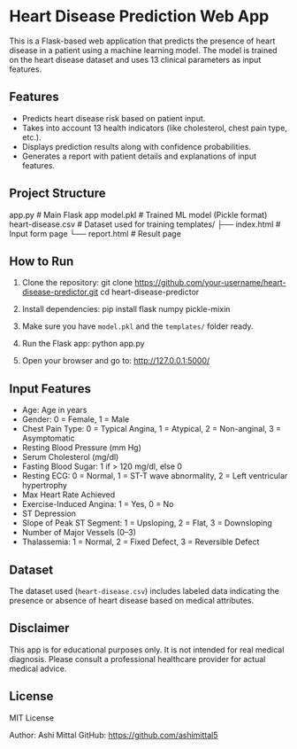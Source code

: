 Heart Disease Prediction Web App
================================

This is a Flask-based web application that predicts the presence of heart disease in a patient using a machine learning model. The model is trained on the heart disease dataset and uses 13 clinical parameters as input features.

Features
--------
- Predicts heart disease risk based on patient input.
- Takes into account 13 health indicators (like cholesterol, chest pain type, etc.).
- Displays prediction results along with confidence probabilities.
- Generates a report with patient details and explanations of input features.

Project Structure
-----------------
app.py                # Main Flask app
model.pkl             # Trained ML model (Pickle format)
heart-disease.csv     # Dataset used for training
templates/
  ├── index.html      # Input form page
  └── report.html     # Result page

How to Run
----------
1. Clone the repository:
   git clone https://github.com/your-username/heart-disease-predictor.git
   cd heart-disease-predictor

2. Install dependencies:
   pip install flask numpy pickle-mixin

3. Make sure you have `model.pkl` and the `templates/` folder ready.

4. Run the Flask app:
   python app.py

5. Open your browser and go to:
   http://127.0.0.1:5000/

Input Features
--------------
- Age: Age in years
- Gender: 0 = Female, 1 = Male
- Chest Pain Type: 0 = Typical Angina, 1 = Atypical, 2 = Non-anginal, 3 = Asymptomatic
- Resting Blood Pressure (mm Hg)
- Serum Cholesterol (mg/dl)
- Fasting Blood Sugar: 1 if > 120 mg/dl, else 0
- Resting ECG: 0 = Normal, 1 = ST-T wave abnormality, 2 = Left ventricular hypertrophy
- Max Heart Rate Achieved
- Exercise-Induced Angina: 1 = Yes, 0 = No
- ST Depression
- Slope of Peak ST Segment: 1 = Upsloping, 2 = Flat, 3 = Downsloping
- Number of Major Vessels (0–3)
- Thalassemia: 1 = Normal, 2 = Fixed Defect, 3 = Reversible Defect

Dataset
-------
The dataset used (`heart-disease.csv`) includes labeled data indicating the presence or absence of heart disease based on medical attributes.

Disclaimer
----------
This app is for educational purposes only. It is not intended for real medical diagnosis. Please consult a professional healthcare provider for actual medical advice.

License
-------
MIT License

Author: Ashi Mittal
GitHub: https://github.com/ashimittal5
